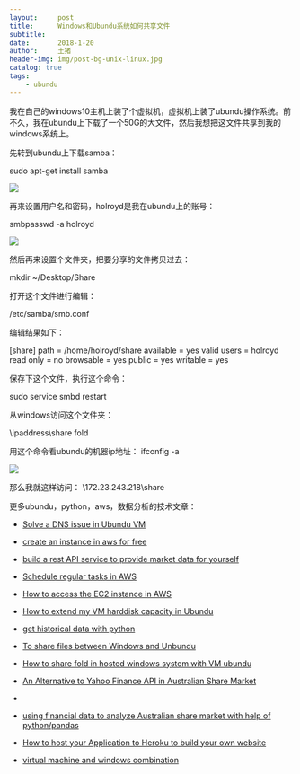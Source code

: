 ```yaml
---
layout:     post
title:      Windows和Ubundu系统如何共享文件
subtitle:   
date:       2018-1-20
author:     土猪
header-img: img/post-bg-unix-linux.jpg
catalog: true
tags:
    - ubundu
---
```



我在自己的windows10主机上装了个虚拟机，虚拟机上装了ubundu操作系统。前不久，我在ubundu上下载了一个50G的大文件，然后我想把这文件共享到我的windows系统上。



先转到ubundu上下载samba：

sudo apt-get install samba

![](https://steemitimages.com/DQmUt5AB68xSh2vzmvdDs5APKP3uhLr7XphNETLo5vCULpu/image.png)


再来设置用户名和密码，holroyd是我在ubundu上的账号：

smbpasswd -a holroyd

![](https://steemitimages.com/DQmaMJiEv8DPdXVVcF8aEeHYmGK6LDXnuAv3XLb39fXiQAS/image.png)


然后再来设置个文件夹，把要分享的文件拷贝过去：

mkdir ~/Desktop/Share


打开这个文件进行编辑：

/etc/samba/smb.conf

编辑结果如下：

[share] 
path = /home/holroyd/share
available = yes 
valid users = holroyd
read only = no 
browsable = yes 
public = yes 
writable = yes

保存下这个文件，执行这个命令：

sudo service smbd restart


从windows访问这个文件夹：

\\ipaddress\share fold

用这个命令看ubundu的机器ip地址：
ifconfig -a

![](https://steemitimages.com/DQmZxvbTh41XrEzeviEvY1jonnPth7K8tqgxwp2SGauvDbx/image.png)

那么我就这样访问：
\\172.23.243.218\share



更多ubundu，python，aws，数据分析的技术文章：

- [Solve a DNS issue in Ubundu VM](http://engineerman.club/2019/01/20/Solve-a-DNS-issue-in-Ubundu-VM/)
- 
  [create an instance in aws for free](http://engineerman.club/2018/11/16/create-an-instance-in-aws-for-free/)

- 
  [build a rest API service to provide market data for yourself](http://engineerman.club/2018/11/16/build-a-rest-API-service-to-provide-market-data-for-yourself/)

- 
  [Schedule regular tasks in AWS](http://engineerman.club/2018/11/16/Schedule-regular-tasks-in-AWS/)

- 
  [How to access the EC2 instance in AWS](http://engineerman.club/2018/11/16/How-to-access-the-EC2-instance-in-AWS/)

- 
  [How to extend my VM harddisk capacity in Ubundu](http://engineerman.club/2018/10/16/How-to-extend-my-VM-harddisk-capacity-in-Ubundu/)

- 
  [get historical data with python](http://engineerman.club/2018/01/22/get-historical-data-with-python/)

- 
  [To share files between Windows and Unbundu](http://engineerman.club/2018/01/20/To-share-files-between-Windows-and-Unbundu/)

- 
  [How to share fold in hosted windows system with VM ubundu](http://engineerman.club/2018/01/20/How-to-share-fold-in-hosted-windows-system-with-VM-ubundu/)

- 
  [An Alternative to Yahoo Finance API in Australian Share Market](http://engineerman.club/2018/01/18/An-Alternative-to-Yahoo-Finance-API-in-Australian-Share-Market/)

- 

- [using financial data to analyze Australian share market with help of python/pandas](http://engineerman.club/2018/01/16/using-financial-data-to-analyze-Australian-share-market-with-help-of-python/)

- 
  [How to host your Application to Heroku to build your own website](http://engineerman.club/2015/01/16/How-to-host-your-Application-to-Heroku-to-build-your-own-website/)

- [virtual machine and windows combination](http://engineerman.club/2010/01/16/virtual-machine-and-windows/)